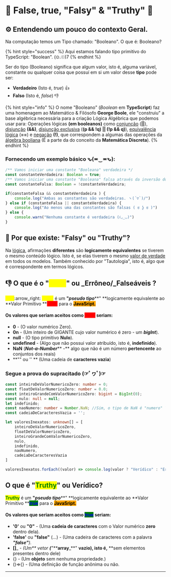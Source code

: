 # 🤔 False, true, "Falsy" & "Truthy" 👀

## ⚙️ Entendendo um pouco do contexto Geral.

Na computação temos um Tipo chamado: "Booleano". O que é: Booleano?&#x20;

{% hint style="success" %}
Aqui estamos falando tipo primitivo do TypeScript: "Boolean". (⊙.☉)7
{% endhint %}

Ser do tipo (Booleano) significa que algum valor, isto é, alguma variável, constante ou qualquer coisa que possuí em si um valor desse **tipo** pode ser:&#x20;

* **Verdadeiro** (Isto é, _true_) 👍
* **Falso** (Isto é, _false_) 👎

{% hint style="info" %}
O nome "Booleano" (_Boolean_ em **TypeScript**) faz uma homenagem ao Matemático & Filósofo **George Boole**, ele "construiu" a base algébrica necessária para a criação Lógica Algébrica que podemos usar para: Operações lógicas **(em booleanos)** como [conjunção](https://pt.wikipedia.org/wiki/Conjun%C3%A7%C3%A3o\_l%C3%B3gica) (**||**), [disjunção](https://pt.wikipedia.org/wiki/Disjun%C3%A7%C3%A3o\_l%C3%B3gica) **(&&)**, [disjunção exclusiva](https://pt.wikipedia.org/wiki/Disjun%C3%A7%C3%A3o\_exclusiva) (**(p && !q) || (!p && q)**), [equivalência lógica](https://pt.wikipedia.org/wiki/Equival%C3%AAncia\_l%C3%B3gica) (**==**) e [negação](https://pt.wikipedia.org/wiki/Nega%C3%A7%C3%A3o) **(!)**, que correspondem a algumas das operações da [álgebra booliana](https://pt.wikipedia.org/wiki/%C3%81lgebra\_booleana) (É a parte da do conceito da **Matemática Discreta**).&#x20;
{% endhint %}

### Fornecendo um exemplo básico ԅ(≖‿≖ԅ):

```typescript
/** Vamos iniciar uma constante "Booleana" verdadeira */
const constanteVerdadeira: Boolean = true;
/** Vamos iniciar uma constante "Booleana" falsa através da inversão do seu valor boleano com o operador "!" */
const constanteFalsa: Boolean = !constanteVerdadeira;

if(constanteFalsa && constanteVerdadeira ) {
    console.log("Ambas as constantes são verdadeiras. ヽ(´▽`)/")
} else if (constanteFalsa || constanteVerdadeira) {
    console.log("Ao menos uma das constantes são falsas ( ಠ ʖ̯ ಠ )")
} else {
    console.warn("Nenhuma constante é verdadeira (҂◡_◡)")
}
```

## :thinking: Por que existe: "Falsy" ou "Truthy"?

Na [lógica](https://pt.wikipedia.org/wiki/L%C3%B3gica), afirmações **diferentes** são **logicamente equivalentes** se tiverem o mesmo conteúdo lógico. Isto é, se elas tiverem o mesmo [valor de verdade](https://pt.wikipedia.org/wiki/Valor\_de\_verdade) em todos os modelos. Também conhecido por "Tautologia", isto é, algo que é correspondente em termos lógicos.

## :thumbsdown: O que é o "<mark style="color:yellow;">Falsy</mark>" ou _Errôneo/_Falseáveis ?&#x20;

<mark style="color:yellow;">****</mark>:arrow\_right: <mark style="color:yellow;">**Falsy**</mark> é um **"**_**pseudo tipo**_**"  **logicamente equivalente ao **Valor Primitivo  **<mark style="color:red;background-color:red;">**false**</mark> para o <mark style="background-color:orange;">**JavaSript.**</mark>

#### Os valores que seriam aceitos como <mark style="color:red;background-color:red;">**false**</mark> seriam:&#x20;

* **0** - (O valor numérico Zero).
* **0n** - (Um inteiro de GIGANTE cujo valor numérico é zero - um _**bigInt**_).
* **null** - (O tipo primitivo **Nulo**).
* **undefined** - (Algo que não possui valor atribuído, isto é, **indefinido**).
* **NaN** (_**Not-a-Number**_** -** algo que não é um número **pertencente** ao conjuntos dos reais)
* **"" ou '' ** (Uma cadeia de **caracteres vazia**)

### Segue a  prova do supracitado (☞ﾟヮﾟ)☞&#x20;

```typescript
const inteiroDeValorNumericoZero: number = 0;
const floatDeValorNumericoZero: number = 0.0;
const inteiroGrandeComValorNumericoZero: bigint = BigInt(0);
const nulo: null = null;
let indefinido;
const naoNumero: number = Number.NaN; //Sim, o tipo de NaN é "numero" ¯\_(ツ)_/¯
const cadeiaDeCaracteresVazia = '';

let valoresInexatos: unknown[] = [
    inteiroDeValorNumericoZero,
    floatDeValorNumericoZero,
    inteiroGrandeComValorNumericoZero,
    nulo,
    indefinido,
    naoNumero,
    cadeiaDeCaracteresVazia
]

valoresInexatos.forEach((valor) => console.log(valor ? "Verídico" : "Errôneo/Falseáveis"));
```

## &#x20;O que é "<mark style="color:green;">Truthy</mark>" ou Verídico?&#x20;

<mark style="color:green;">**Truthy**</mark> é um **"**_**pseudo tipo**_**"  **logicamente equivalente ao **Valor Primitivo  **<mark style="color:blue;background-color:green;">**true**</mark> para o <mark style="background-color:orange;">**JavaSript.**</mark>

#### Os valores que seriam aceitos como <mark style="color:blue;background-color:green;">**true**</mark> seriam:&#x20;

* **'0'** ou **"0"** - (Uma **cadeia de caracteres** com o Valor numérico **zero** dentro dela).
* **'false'** ou **"false"** (...) - (Uma cadeira de caracteres com a palavra _**"false"**)._
* **\[]**_ - _(Um** vetor **(**"**_**array**_**" **vazio), isto é,** **sem elementos presentes dentro dele)
* {} - (Um **objeto** sem nenhuma propriedade.)
* ()=>{} - (Uma definição de função anônima ou não.



****


